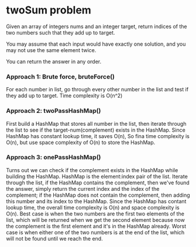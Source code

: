 # twoSum problem
Given an array of integers nums and an integer target, return indices of the two numbers such that they add up to target.

You may assume that each input would have exactly one solution, and you may not use the same element twice.

You can return the answer in any order.

### Approach 1: Brute force, bruteForce()
For each number in list, go through every other number in the list and test if they add up to target. Time complexity is O(n^2) 

### Approach 2: twoPassHashMap()
First build a HashMap that stores all number in the list, then iterate through the list to see if the target-num(complement) exists in the HashMap. Since HashMap has constant lookup time, it saves O(n), So fina time complexity is O(n), but use space complexity of O(n) to store the HashMap.

### Approach 3: onePassHashMap()
Turns out we can check if the complement exists in the HashMap while building the HashMap. HashMap is the element:index pair of the list. Iterate through the list, if the HashMap contains the complement, then we've found the answer, simply return the current index and the index of the complement; if the HashMap does not contain the complement, then adding this number and its index to the HashMap. Since the HashMap has contant lookup time, the overall time complexity is O(n) and space complexity is O(n). Best case is when the two numbers are the first two elements of the list, which will be returned when we get the second element because now the complement is the first element and it's in the HashMap already. Worst case is when either one of the two numbers is at the end of the list, which will not be found until we reach the end.
